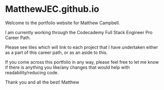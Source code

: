 # MatthewJEC.github.io
Welcome to the portfolio website for Matthew Campbell.

I am currently working through the Codecademy Full Stack Engineer Pro Career Path.

Please see tiles which will link to each project that I have undertaken either as a part of this career path, or as an aside to this.

If you come across this portfolio in any way, please feel free to let me know if there is anything you like/any changes that would help with readability/reducing code.

Thank you and all the best!
Matthew

<!-- Ideas for projects:
                Meal Decider:
                    Can you pick x number of meals based on number input from a chicken dish, pork, beef, fish etc but there can only be one of each with no duplication. 
                Need to build logic for this in JS before creating HTML / CSS
                Fitness Tracker:
                    Ability to add workout done and lookup old workouts along with data analysis of this.
-->

                